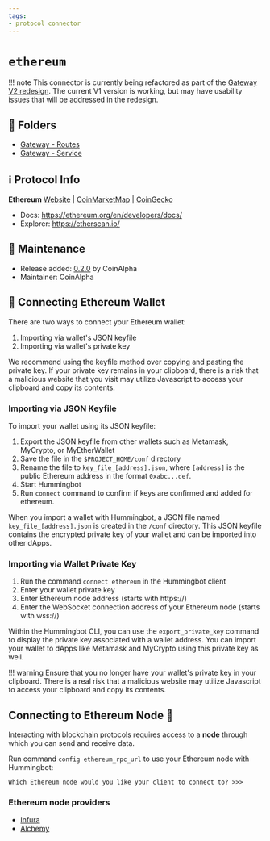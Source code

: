 ```yaml
---
tags:
- protocol connector
---
```


# `ethereum`

!!! note
    This connector is currently being refactored as part of the [Gateway V2 redesign](/developers/gateway). The current V1 version is working, but may have usability issues that will be addressed in the redesign.

## 📁 Folders

* [Gateway - Routes](https://github.com/CoinAlpha/gateway-api/blob/master/src/routes/ethereum.ts)
* [Gateway - Service](https://github.com/CoinAlpha/gateway-api/blob/master/src/services/ethereum.ts)

## ℹ️ Protocol Info

**Ethereum** [Website](https://ethereum.org/) | [CoinMarketMap](https://coinmarketcap.com/currencies/ethereum/) | [CoinGecko](https://www.coingecko.com/en/coins/ethereum) 

* Docs: https://ethereum.org/en/developers/docs/
* Explorer: https://etherscan.io/

## 👷 Maintenance

* Release added: [0.2.0](/release-notes/0.2.0/) by CoinAlpha
* Maintainer: CoinAlpha

## 🔑 Connecting Ethereum Wallet

There are two ways to connect your Ethereum wallet:

1. Importing via wallet's JSON keyfile
2. Importing via wallet's private key

We recommend using the keyfile method over copying and pasting the private key. If your private key remains in your clipboard, there is a risk that a malicious website that you visit may utilize Javascript to access your clipboard and copy its contents.

### Importing via JSON Keyfile

To import your wallet using its JSON keyfile:

1. Export the JSON keyfile from other wallets such as Metamask, MyCrypto, or MyEtherWallet
2. Save the file in the `$PROJECT_HOME/conf` directory
3. Rename the file to `key_file_[address].json`, where `[address]` is the public Ethereum address in the format `0xabc...def`.
4. Start Hummingbot
5. Run `connect` command to confirm if keys are confirmed and added for ethereum.

When you import a wallet with Hummingbot, a JSON file named `key_file_[address].json` is created in the `/conf` directory. This JSON keyfile contains the encrypted private key of your wallet and can be imported into other dApps.

### Importing via Wallet Private Key

1. Run the command `connect ethereum` in the Hummingbot client
2. Enter your wallet private key
3. Enter Ethereum node address (starts with https://)
4. Enter the WebSocket connection address of your Ethereum node (starts with wss://)

Within the Hummingbot CLI, you can use the `export_private_key` command to display the private key associated with a wallet address. You can import your wallet to dApps like Metamask and MyCrypto using this private key as well.

!!! warning
    Ensure that you no longer have your wallet's private key in your clipboard. There is a real risk that a malicious website
    may utilize Javascript to access your clipboard and copy its contents.

## Connecting to Ethereum Node 📡

Interacting with blockchain protocols requires access to a **node** through which you can send and receive data.

Run command `config ethereum_rpc_url` to use your Ethereum node with Hummingbot:

```
Which Ethereum node would you like your client to connect to? >>>
```

### Ethereum node providers

* [Infura](https://infura.io/)
* [Alchemy](https://alchemyapi.io/)
